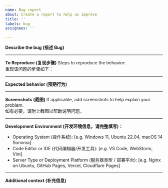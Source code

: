 ```yaml
---
name: Bug report
about: Create a report to help us improve
title: ''
labels: bug
assignees: ''

---
```


**Describe the bug (描述 Bug)**

---

**To Reproduce (复现步骤)**
Steps to reproduce the behavior:  
重现该问题的步骤如下：

---

**Expected behavior (预期行为)**

---

**Screenshots (截图)**
If applicable, add screenshots to help explain your problem.  
如有必要，请附上截图以帮助说明问题。

---

**Development Environment (开发环境信息，请完整填写)：**
 - Operating System (操作系统): [e.g. Windows 11, Ubuntu 22.04, macOS 14 Sonoma]
 - Code Editor or IDE (代码编辑器/开发工具): [e.g. VS Code, WebStorm, Vim]
 - Server Type or Deployment Platform (服务器类型 / 部署平台): [e.g. Nginx on Ubuntu, GitHub Pages, Vercel, Cloudflare Pages]

---

**Additional context (补充信息)**
